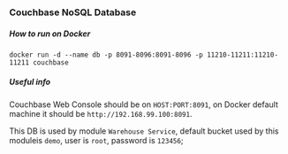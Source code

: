 ### Couchbase NoSQL Database

##### How to run on Docker
    
    docker run -d --name db -p 8091-8096:8091-8096 -p 11210-11211:11210-11211 couchbase

##### Useful info

Couchbase Web Console should be on `HOST:PORT:8091`, on Docker default machine 
it should be `http://192.168.99.100:8091`. 

This DB is used by module `Warehouse Service`, default bucket used by 
this moduleis `demo`, user is `root`, password is `123456`;

